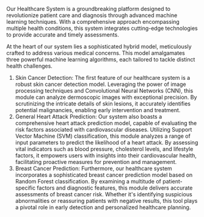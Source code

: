 Our Healthcare System is a groundbreaking platform designed to revolutionize patient care and diagnosis through advanced machine learning techniques. With a comprehensive approach encompassing multiple health 
conditions, this system integrates cutting-edge technologies to provide accurate and timely assessments.

At the heart of our system lies a sophisticated hybrid model, meticulously crafted to address various medical concerns. This model amalgamates three powerful machine learning algorithms, each tailored to 
tackle distinct health challenges.

1. Skin Cancer Detection: The first feature of our healthcare system is a robust skin cancer detection model. Leveraging the power of image processing techniques and Convolutional Neural Networks (CNN), 
this module can analyze dermoscopic images with exceptional precision. By scrutinizing the intricate details of skin lesions, it accurately identifies potential malignancies, enabling early intervention and 
treatment.
2. General Heart Attack Prediction: Our system also boasts a comprehensive heart attack prediction model, capable of evaluating the risk factors associated with cardiovascular diseases. 
Utilizing Support Vector Machine (SVM) classification, this module analyzes a range of input parameters to predict the likelihood of a heart attack. By assessing vital indicators such as blood pressure, 
cholesterol levels, and lifestyle factors, it empowers users with insights into their cardiovascular health, facilitating proactive measures for prevention and management.
3. Breast Cancer Prediction: Furthermore, our healthcare system incorporates a sophisticated breast cancer prediction model based on Random Forest classification. By examining a multitude of patient-specific 
factors and diagnostic features, this module delivers accurate assessments of breast cancer risk. Whether it's identifying suspicious abnormalities or reassuring patients with negative results, 
this tool plays a pivotal role in early detection and personalized healthcare planning.
